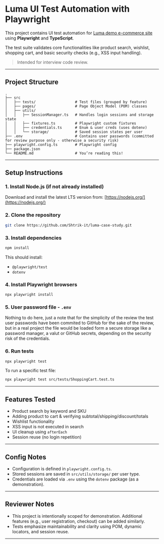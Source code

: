 # Luma UI Test Automation with Playwright

This project contains UI test automation for [Luma demo e-commerce site](https://magento.softwaretestingboard.com/) using **Playwright** and **TypeScript**.

The test suite validates core functionalities like product search, wishlist, shopping cart, and basic security checks (e.g., XSS input handling).

> Intended for interview code review.

---

## Project Structure

```
.
├── src
│   ├── tests/                  # Test files (grouped by feature)
│   ├── pages/                  # Page Object Model (POM) classes
│   ├── utils/
│   │   ├── SessionManager.ts   # Handles login sessions and storage state
│   │   ├── fixtures.ts         # Playwright custom fixtures
│   │   ├── credentials.ts      # Enum & user creds (uses dotenv)
│   │   └── storage/            # Saved session states per user
├── .env                        # Contains user passwords (committed for review purpose only - otherwise a security risk)
├── playwright.config.ts        # Playwright config
├── package.json
└── README.md                   # You’re reading this!
```

---

## Setup Instructions

### 1. Install Node.js (if not already installed)

Download and install the latest LTS version from: [https://nodejs.org/](https://nodejs.org/)

### 2. Clone the repository

```bash
git clone https://github.com/Shtrik-it/luma-case-study.git
```

### 3. Install dependencies

```bash
npm install
```

This should install:

- `@playwright/test`
- `dotenv`

### 4. Install Playwright browsers

```bash
npx playwright install
```

### 5. User password file - `.env`

Nothing to do here, just a note that for the simplicity of the review the test user passwords have been commited
to GitHub for the sake of the review, but in a real project the file would be loaded form a secure storage like a password manager, a valut or GitHub secrets, depending on the security risk of the credentials.


### 6. Run tests

```bash
npx playwright test
```

To run a specific test file:

```bash
npx playwright test src/tests/ShoppingCart.test.ts
```

---

## Features Tested

- Product search by keyword and SKU
- Adding product to cart & verifying subtotal/shipping/discount/totals
- Wishlist functionality
- XSS input is not executed in search
- UI cleanup using `afterEach`
- Session reuse (no login repetition)

---

## Config Notes

- Configuration is defined in `playwright.config.ts`.
- Stored sessions are saved in `src/utils/storage/` per user type.
- Credentials are loaded via `.env` using the `dotenv` package (as a demonstration).

---

## Reviewer Notes

- This project is intentionally scoped for demonstration. Additional features (e.g., user registration, checkout) can be added similarly.
- Tests emphasize maintainability and clarity using POM, dynamic locators, and session reuse.

---

